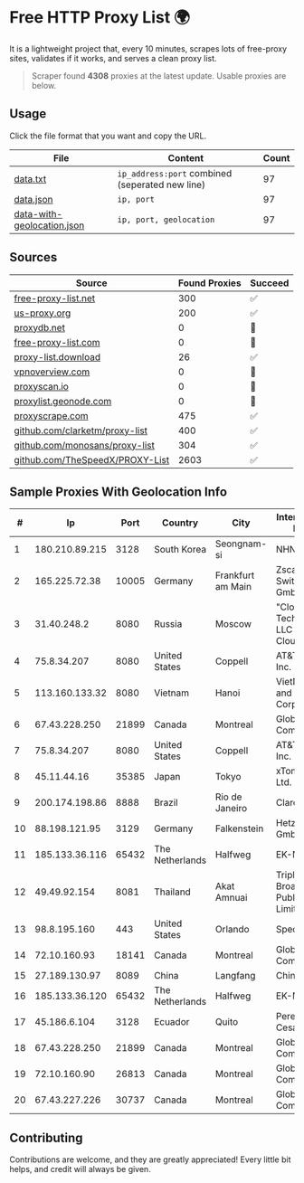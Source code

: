 
# Free HTTP Proxy List 🌍

It is a lightweight project that, every 10 minutes, scrapes lots of free-proxy sites, validates if it works, and serves a clean proxy list.


> Scraper found **4308** proxies at the latest update. Usable proxies are below.

## Usage

Click the file format that you want and copy the URL.


|File|Content|Count|
|----|-------|-----|
|[data.txt](https://raw.githubusercontent.com/themiralay/Proxy-List-World/master/data.txt)|`ip_address:port` combined (seperated new line)|97|
|[data.json](https://raw.githubusercontent.com/themiralay/Proxy-List-World/master/data.json)|`ip, port`|97|
|[data-with-geolocation.json](https://raw.githubusercontent.com/themiralay/Proxy-List-World/master/data-with-geolocation.json)|`ip, port, geolocation`|97|

## Sources

|Source|Found Proxies|Succeed|
|------|-------------|-------|
|[free-proxy-list.net](https://free-proxy-list.net)|300|✅|
|[us-proxy.org](https://www.us-proxy.org)|200|✅|
|[proxydb.net](http://proxydb.net)|0|🚫|
|[free-proxy-list.com](https://free-proxy-list.com/?page=&port=&type%5B%5D=http&type%5B%5D=https&up_time=0&search=Search)|0|🚫|
|[proxy-list.download](https://www.proxy-list.download/HTTP)|26|✅|
|[vpnoverview.com](https://vpnoverview.com/privacy/anonymous-browsing/free-proxy-servers)|0|🚫|
|[proxyscan.io](https://www.proxyscan.io)|0|🚫|
|[proxylist.geonode.com](https://proxylist.geonode.com/api/proxy-list?limit=300&page=1&sort_by=lastChecked&sort_type=desc&protocols=http,https)|0|🚫|
|[proxyscrape.com](https://api.proxyscrape.com/v2/?request=displayproxies&protocol=http&timeout=10000&country=all&ssl=all&anonymity=all)|475|✅|
|[github.com/clarketm/proxy-list](https://raw.githubusercontent.com/clarketm/proxy-list/master/proxy-list-raw.txt)|400|✅|
|[github.com/monosans/proxy-list](https://raw.githubusercontent.com/monosans/proxy-list/main/proxies/http.txt)|304|✅|
|[github.com/TheSpeedX/PROXY-List](https://raw.githubusercontent.com/TheSpeedX/PROXY-List/master/http.txt)|2603|✅|


## Sample Proxies With Geolocation Info

|#|Ip|Port|Country|City|Internet Service Provider|
|-|--|----|-------|----|-------------------------|
|1|180.210.89.215|3128|South Korea|Seongnam-si|NHNCLOUD|
|2|165.225.72.38|10005|Germany|Frankfurt am Main|Zscaler Switzerland GmbH|
|3|31.40.248.2|8080|Russia|Moscow|"Cloud Technologies" LLC trading as Cloud.ru|
|4|75.8.34.207|8080|United States|Coppell|AT&T Services, Inc.|
|5|113.160.133.32|8080|Vietnam|Hanoi|VietNam Post and Telecom Corporation|
|6|67.43.228.250|21899|Canada|Montreal|GloboTech Communications|
|7|75.8.34.207|8080|United States|Coppell|AT&T Services, Inc.|
|8|45.11.44.16|35385|Japan|Tokyo|xTom Japan Co., Ltd.|
|9|200.174.198.86|8888|Brazil|Rio de Janeiro|Claro S.A|
|10|88.198.121.95|3129|Germany|Falkenstein|Hetzner Online GmbH|
|11|185.133.36.116|65432|The Netherlands|Halfweg|EK-Media B.V.|
|12|49.49.92.154|8081|Thailand|Akat Amnuai|Triple T Broadband Public Company Limited|
|13|98.8.195.160|443|United States|Orlando|Spectrum|
|14|72.10.160.93|18141|Canada|Montreal|GloboTech Communications|
|15|27.189.130.97|8089|China|Langfang|Chinanet|
|16|185.133.36.120|65432|The Netherlands|Halfweg|EK-Media B.V.|
|17|45.186.6.104|3128|Ecuador|Quito|Perez Tito Julio Cesar|
|18|67.43.228.250|21899|Canada|Montreal|GloboTech Communications|
|19|72.10.160.90|26813|Canada|Montreal|GloboTech Communications|
|20|67.43.227.226|30737|Canada|Montreal|GloboTech Communications|



## Contributing

Contributions are welcome, and they are greatly appreciated! Every
little bit helps, and credit will always be given.

